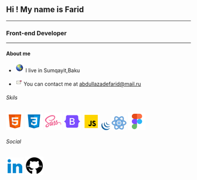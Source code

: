 ## Hi ! My name is Farid
---
### Front-end Developer

---
#### About me

 + ![](e.png) I live in Sumqayit,Baku


+   ![](mail.png) You can contact me at    abdullazadefarid@mail.ru


###### Skils



[![Html](html.png)](https://developer.mozilla.org/en-US/docs/Glossary/HTML5) [![Css](css.png)](https://www.w3.org/TR/CSS/#css) [![Sass](Sass.png)](https://sass-lang.com/) [![Bootstrap](bootstrap.png)](https://getbootstrap.com/) [![JavaScript](jS.gif)](https://developer.mozilla.org/en-US/docs/Web/JavaScript)  [![Jquery](JQ.png)](https://jquery.com/) [![React](react.gif)](https://react.dev/) [![Figma](figma.png)](https://www.figma.com/)


###### Social

[![LinkedIn](linkedin.png)](https://www.linkedin.com/in/farid-abdullazade-17bb1b219/)   [![Github](github.png)](https://github.com/AbdullazadeFarid)